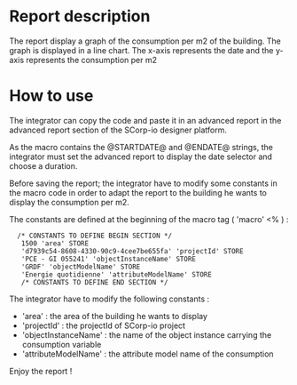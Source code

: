 # Report description

The report display a graph of the consumption per m2 of the building. The graph is displayed in a line chart. The
x-axis represents the date and the y-axis represents the consumption per m2

# How to use

The integrator can copy the code and paste it in an advanced report in the advanced report section of the SCorp-io
designer platform.

As the macro contains the @STARTDATE@ and @ENDATE@ strings, the integrator must set the advanced report to display the
date selector and choose a duration.

Before saving the report; the integrator have to modify some constants in the macro code in order to adapt the report to
the building he wants to display the consumption per m2.

The constants are defined at the beginning of the macro tag ( 'macro' <% ) :

```
  /* CONSTANTS TO DEFINE BEGIN SECTION */
   1500 'area' STORE
   'd7939c54-8608-4330-90c9-4cee7be655fa' 'projectId' STORE
   'PCE - GI 055241' 'objectInstanceName' STORE
   'GRDF' 'objectModelName' STORE
   'Energie quotidienne' 'attributeModelName' STORE
   /* CONSTANTS TO DEFINE END SECTION */
```

The integrator have to modify the following constants :

- 'area' : the area of the building he wants to display
- 'projectId' : the projectId of SCorp-io project
- 'objectInstanceName' : the name of the object instance carrying the consumption variable
- 'attributeModelName' : the attribute model name of the consumption

Enjoy the report !